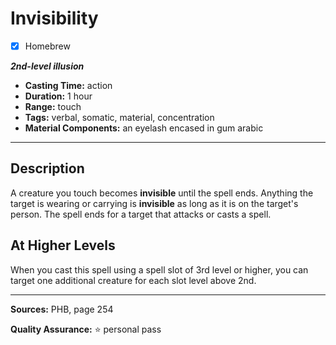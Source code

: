 # Invisibility
- [x] Homebrew

***2nd-level illusion***
- **Casting Time:** action
- **Duration:** 1 hour
- **Range:** touch
- **Tags:** verbal, somatic, material, concentration
- **Material Components:** an eyelash encased in gum arabic

---

## Description
A creature you touch becomes **invisible** until the spell ends.
Anything the target is wearing or carrying is **invisible** as long as it is on the target's person.
The spell ends for a target that attacks or casts a spell.

## At Higher Levels
When you cast this spell using a spell slot of 3rd level or higher, you can target one additional creature for each slot level above 2nd.

---

**Sources:** PHB, page 254

**Quality Assurance:** :star: personal pass

